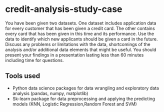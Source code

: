 # credit-analysis-study-case

You have been given two datasets. One dataset includes application data for every customer that has been given a credit card. The other contains every card that has been given in this time and its performance. Use the data to identify which new applicants should be given a card in the future. Discuss any problems or limitations with the data, shortcomings of the analysis and/or additional data elements that might be useful. You should present your findings in a presentation lasting less than 60 minutes including time for questions.

## Tools used

<ul>
    <li>Python data science packages for data wrangling and exploratory data analysis (pandas, numpy, matplotlib)</li>
    <li> Sk-learn package for data preprocessing and applying the predicting models (KNN, Logistic Regression,Random Forest and SVM)</li>
